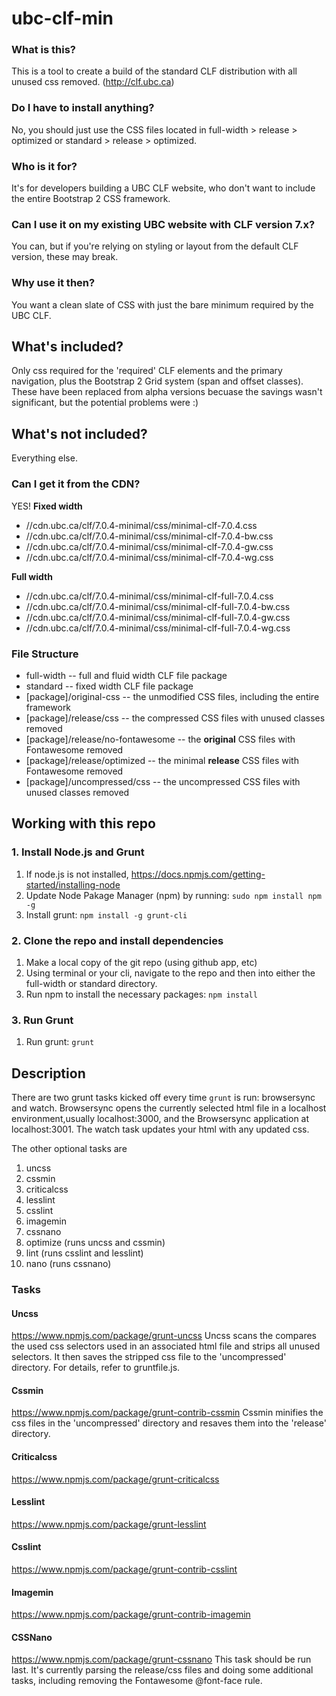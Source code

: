 # ubc-clf-min
### What is this?
This is a tool to create a build of the standard CLF distribution with all unused css removed. (http://clf.ubc.ca)

### Do I have to install anything?
No, you should just use the CSS files located in full-width > release > optimized or standard > release > optimized.

### Who is it for?
It's for developers building a UBC CLF website, who don't want to include the entire Bootstrap 2 CSS framework. 

### Can I use it on my existing UBC website with CLF version 7.x?
You can, but if you're relying on styling or layout from the default CLF version, these may break.

### Why use it then?
You want a clean slate of CSS with just the bare minimum required by the UBC CLF.

## What's included?
Only css required for the 'required' CLF elements and the primary navigation, plus the Bootstrap 2 Grid system (span and offset classes). These have been replaced from alpha versions becuase the savings wasn't significant, but the potential problems were :)

## What's not included?
Everything else.

### Can I get it from the CDN?
YES!
**Fixed width**

- //cdn.ubc.ca/clf/7.0.4-minimal/css/minimal-clf-7.0.4.css
- //cdn.ubc.ca/clf/7.0.4-minimal/css/minimal-clf-7.0.4-bw.css
- //cdn.ubc.ca/clf/7.0.4-minimal/css/minimal-clf-7.0.4-gw.css
- //cdn.ubc.ca/clf/7.0.4-minimal/css/minimal-clf-7.0.4-wg.css
 
**Full width**

- //cdn.ubc.ca/clf/7.0.4-minimal/css/minimal-clf-full-7.0.4.css
- //cdn.ubc.ca/clf/7.0.4-minimal/css/minimal-clf-full-7.0.4-bw.css
- //cdn.ubc.ca/clf/7.0.4-minimal/css/minimal-clf-full-7.0.4-gw.css
- //cdn.ubc.ca/clf/7.0.4-minimal/css/minimal-clf-full-7.0.4-wg.css

### File Structure

- full-width -- full and fluid width CLF file package
- standard -- fixed width CLF file package
- [package]/original-css -- the unmodified CSS files, including the entire framework
- [package]/release/css -- the compressed CSS files with unused classes removed
- [package]/release/no-fontawesome -- the **original** CSS files with Fontawesome removed
- [package]/release/optimized -- the minimal **release** CSS files with Fontawesome removed
- [package]/uncompressed/css -- the uncompressed CSS files with unused classes removed




## Working with this repo
### 1. Install Node.js and Grunt 
1. If node.js is not installed, https://docs.npmjs.com/getting-started/installing-node
2. Update Node Pakage Manager (npm) by running: 
    `sudo npm install npm -g`
3. Install grunt: 
    `npm install -g grunt-cli`

### 2. Clone the repo and install dependencies
1. Make a local copy of the git repo (using github app, etc)
2. Using terminal or your cli, navigate to the repo and then into either the full-width or standard directory. 
3. Run npm to install the necessary packages: 
    `npm install`

### 3. Run Grunt
1. Run grunt: 
    `grunt`

## Description
There are two grunt tasks kicked off every time `grunt` is run: browsersync and watch. Browsersync opens the currently selected html file in a localhost environment,usually localhost:3000, and the Browsersync application at localhost:3001. The watch task updates your html with any updated css.

The other optional tasks are
1. uncss
2. cssmin
3. criticalcss
4. lesslint
5. csslint
6. imagemin
7. cssnano
8. optimize (runs uncss and cssmin)
9. lint (runs csslint and lesslint)
10. nano (runs cssnano)

### Tasks
#### Uncss
https://www.npmjs.com/package/grunt-uncss
Uncss scans the compares the used css selectors used in an associated html file and strips all unused selectors. It then saves the stripped css file to the 'uncompressed' directory. For details, refer to gruntfile.js.

#### Cssmin
https://www.npmjs.com/package/grunt-contrib-cssmin
Cssmin minifies the css files in the 'uncompressed' directory and resaves them into the 'release' directory.

#### Criticalcss
https://www.npmjs.com/package/grunt-criticalcss

#### Lesslint
https://www.npmjs.com/package/grunt-lesslint

#### Csslint
https://www.npmjs.com/package/grunt-contrib-csslint

#### Imagemin
https://www.npmjs.com/package/grunt-contrib-imagemin

#### CSSNano
https://www.npmjs.com/package/grunt-cssnano
This task should be run last. It's currently parsing the release/css files and doing some additional tasks, including removing the Fontawesome @font-face rule. 
